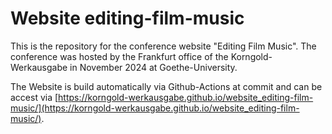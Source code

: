 # Website editing-film-music

This is the repository for the conference website "Editing Film Music". The conference was hosted by the Frankfurt office of the Korngold-Werkausgabe in November 2024 at Goethe-University.

The Website is build automatically via Github-Actions at commit and can be accest via [https://korngold-werkausgabe.github.io/website_editing-film-music/](https://korngold-werkausgabe.github.io/website_editing-film-music/).
